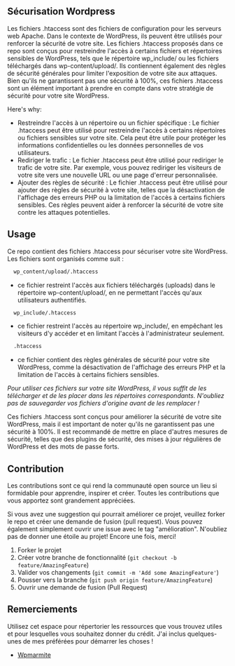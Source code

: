 <!-- ABOUT THE PROJECT -->
## Sécurisation Wordpress

Les fichiers .htaccess sont des fichiers de configuration pour les serveurs web Apache. Dans le contexte de WordPress, ils peuvent être utilisés pour renforcer la sécurité de votre site. Les fichiers .htaccess proposés dans ce repo sont conçus pour restreindre l'accès à certains fichiers et répertoires sensibles de WordPress, tels que le répertoire wp_include/ ou les fichiers téléchargés dans wp-content/upload/. Ils contiennent également des règles de sécurité générales pour limiter l'exposition de votre site aux attaques. Bien qu'ils ne garantissent pas une sécurité à 100%, ces fichiers .htaccess sont un élément important à prendre en compte dans votre stratégie de sécurité pour votre site WordPress.

Here's why:

* Restreindre l'accès à un répertoire ou un fichier spécifique : Le fichier .htaccess peut être utilisé pour restreindre l'accès à certains répertoires ou fichiers sensibles sur votre site. Cela peut être utile pour protéger les informations confidentielles ou les données personnelles de vos utilisateurs.
* Rediriger le trafic : Le fichier .htaccess peut être utilisé pour rediriger le trafic de votre site. Par exemple, vous pouvez rediriger les visiteurs de votre site vers une nouvelle URL ou une page d'erreur personnalisée.
* Ajouter des règles de sécurité : Le fichier .htaccess peut être utilisé pour ajouter des règles de sécurité à votre site, telles que la désactivation de l'affichage des erreurs PHP ou la limitation de l'accès à certains fichiers sensibles. Ces règles peuvent aider à renforcer la sécurité de votre site contre les attaques potentielles.


<!-- USAGE EXAMPLES -->
## Usage

Ce repo contient des fichiers .htaccess pour sécuriser votre site WordPress. Les fichiers sont organisés comme suit :
```sh
  wp_content/upload/.htaccess
  ```
* ce fichier restreint l'accès aux fichiers téléchargés (uploads) dans le répertoire wp-content/upload/, en ne permettant l'accès qu'aux utilisateurs authentifiés.
```sh
  wp_include/.htaccess
  ```
* ce fichier restreint l'accès au répertoire wp_include/, en empêchant les visiteurs d'y accéder et en limitant l'accès à l'administrateur seulement.
```sh
  .htaccess
  ```
* ce fichier contient des règles générales de sécurité pour votre site WordPress, comme la désactivation de l'affichage des erreurs PHP et la limitation de l'accès à certains fichiers sensibles.

_Pour utiliser ces fichiers sur votre site WordPress, il vous suffit de les télécharger et de les placer dans les répertoires correspondants. N'oubliez pas de sauvegarder vos fichiers d'origine avant de les remplacer !_

Ces fichiers .htaccess sont conçus pour améliorer la sécurité de votre site WordPress, mais il est important de noter qu'ils ne garantissent pas une sécurité à 100%. Il est recommandé de mettre en place d'autres mesures de sécurité, telles que des plugins de sécurité, des mises à jour régulières de WordPress et des mots de passe forts.


<!-- CONTRIBUTING -->
## Contribution

Les contributions sont ce qui rend la communauté open source un lieu si formidable pour apprendre, inspirer et créer. Toutes les contributions que vous apportez sont grandement appréciées.

Si vous avez une suggestion qui pourrait améliorer ce projet, veuillez forker le repo et créer une demande de fusion (pull request). Vous pouvez également simplement ouvrir une issue avec le tag "amélioration".
N'oubliez pas de donner une étoile au projet! Encore une fois, merci!

1. Forker le projet
2. Créer votre branche de fonctionnalité (`git checkout -b feature/AmazingFeature`)
3. Valider vos changements (`git commit -m 'Add some AmazingFeature'`)
4. Pousser vers la branche (`git push origin feature/AmazingFeature`)
5. Ouvrir une demande de fusion (Pull Request)



<!-- Remerciements -->
## Remerciements
Utilisez cet espace pour répertorier les ressources que vous trouvez utiles et pour lesquelles vous souhaitez donner du crédit. J'ai inclus quelques-unes de mes préférées pour démarrer les choses !

* [Wpmarmite](https://wpmarmite.com/)


[JQuery.com]: https://img.shields.io/badge/jQuery-0769AD?style=for-the-badge&logo=jquery&logoColor=white
[JQuery-url]: https://jquery.com 
[Wordpress.com]: https://wordpress.org/ 
[Wordpress-url]: https://img.shields.io/badge/Wordpress-FF2D20?style=for-the-badge&logo=wordpress&logoColor=white

